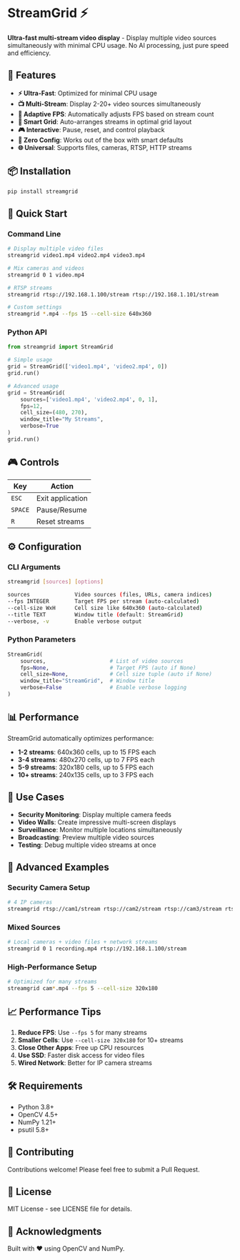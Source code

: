 # StreamGrid ⚡

**Ultra-fast multi-stream video display** - Display multiple video sources simultaneously with minimal CPU usage. No AI processing, just pure speed and efficiency.

## 🚀 Features

- **⚡ Ultra-Fast**: Optimized for minimal CPU usage
- **📺 Multi-Stream**: Display 2-20+ video sources simultaneously  
- **🎯 Adaptive FPS**: Automatically adjusts FPS based on stream count
- **📐 Smart Grid**: Auto-arranges streams in optimal grid layout
- **🎮 Interactive**: Pause, reset, and control playback
- **🔧 Zero Config**: Works out of the box with smart defaults
- **🌐 Universal**: Supports files, cameras, RTSP, HTTP streams

## 📦 Installation

```bash
pip install streamgrid
```

## 🎯 Quick Start

### Command Line

```bash
# Display multiple video files
streamgrid video1.mp4 video2.mp4 video3.mp4

# Mix cameras and videos
streamgrid 0 1 video.mp4

# RTSP streams
streamgrid rtsp://192.168.1.100/stream rtsp://192.168.1.101/stream

# Custom settings
streamgrid *.mp4 --fps 15 --cell-size 640x360
```

### Python API

```python
from streamgrid import StreamGrid

# Simple usage
grid = StreamGrid(['video1.mp4', 'video2.mp4', 0])
grid.run()

# Advanced usage
grid = StreamGrid(
    sources=['video1.mp4', 'video2.mp4', 0, 1],
    fps=12,
    cell_size=(480, 270),
    window_title="My Streams",
    verbose=True
)
grid.run()
```

## 🎮 Controls

| Key | Action |
|-----|--------|
| `ESC` | Exit application |
| `SPACE` | Pause/Resume |
| `R` | Reset streams |

## ⚙️ Configuration

### CLI Arguments

```bash
streamgrid [sources] [options]

sources              Video sources (files, URLs, camera indices)
--fps INTEGER        Target FPS per stream (auto-calculated)
--cell-size WxH      Cell size like 640x360 (auto-calculated)  
--title TEXT         Window title (default: StreamGrid)
--verbose, -v        Enable verbose output
```

### Python Parameters

```python
StreamGrid(
    sources,                    # List of video sources
    fps=None,                   # Target FPS (auto if None)
    cell_size=None,             # Cell size tuple (auto if None)
    window_title="StreamGrid",  # Window title
    verbose=False               # Enable verbose logging
)
```

## 📊 Performance

StreamGrid automatically optimizes performance:

- **1-2 streams**: 640x360 cells, up to 15 FPS each
- **3-4 streams**: 480x270 cells, up to 7 FPS each  
- **5-9 streams**: 320x180 cells, up to 5 FPS each
- **10+ streams**: 240x135 cells, up to 3 FPS each

## 🎯 Use Cases

- **Security Monitoring**: Display multiple camera feeds
- **Video Walls**: Create impressive multi-screen displays
- **Surveillance**: Monitor multiple locations simultaneously
- **Broadcasting**: Preview multiple video sources
- **Testing**: Debug multiple video streams at once

## 🔧 Advanced Examples

### Security Camera Setup
```bash
# 4 IP cameras
streamgrid rtsp://cam1/stream rtsp://cam2/stream rtsp://cam3/stream rtsp://cam4/stream
```

### Mixed Sources
```bash
# Local cameras + video files + network streams
streamgrid 0 1 recording.mp4 rtsp://192.168.1.100/stream
```

### High-Performance Setup
```bash
# Optimized for many streams
streamgrid cam*.mp4 --fps 5 --cell-size 320x180
```

## 📈 Performance Tips

1. **Reduce FPS**: Use `--fps 5` for many streams
2. **Smaller Cells**: Use `--cell-size 320x180` for 10+ streams  
3. **Close Other Apps**: Free up CPU resources
4. **Use SSD**: Faster disk access for video files
5. **Wired Network**: Better for IP camera streams

## 🛠️ Requirements

- Python 3.8+
- OpenCV 4.5+
- NumPy 1.21+
- psutil 5.8+

## 🤝 Contributing

Contributions welcome! Please feel free to submit a Pull Request.

## 📜 License

MIT License - see LICENSE file for details.

## 🙏 Acknowledgments

Built with ❤️ using OpenCV and NumPy.